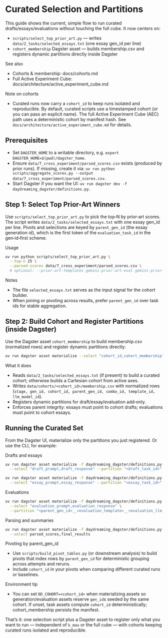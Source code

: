 # Curated Selection and Partitions

This guide shows the current, simple flow to run curated drafts/essays/evaluations without touching the full cube. It now centers on:
- `scripts/select_top_prior_art.py` — writes `data/2_tasks/selected_essays.txt` (one essay gen_id per line)
- `cohort_membership` Dagster asset — builds membership.csv and registers dynamic partitions directly inside Dagster

See also
- Cohorts & membership: docs/cohorts.md
- Full Active Experiment Cube: docs/architecture/active_experiment_cube.md

Note on cohorts
- Curated runs now carry a `cohort_id` to keep runs isolated and reproducible. By default, curated scripts use a timestamped cohort (or you can pass an explicit name). The full Active Experiment Cube (AEC) path uses a deterministic cohort by manifest hash. See `docs/architecture/active_experiment_cube.md` for details.

## Prerequisites

- Set `DAGSTER_HOME` to a writable directory, e.g. `export DAGSTER_HOME=$(pwd)/dagster_home`.
- Ensure `data/7_cross_experiment/parsed_scores.csv` exists (produced by prior runs). If missing, create it via:
  `uv run python scripts/aggregate_scores.py --output data/7_cross_experiment/parsed_scores.csv`.
- Start Dagster if you want the UI: `uv run dagster dev -f daydreaming_dagster/definitions.py`.

## Step 1: Select Top Prior-Art Winners

Use `scripts/select_top_prior_art.py` to pick the top‑N by prior‑art scores. The script writes `data/2_tasks/selected_essays.txt` with one essay gen_id per line. Pivots and selections are keyed by `parent_gen_id` (the essay generation id), which is the first token of the `evaluation_task_id` in the gen‑id‑first scheme.

Usage
```bash
uv run python scripts/select_top_prior_art.py \
  --top-n 25 \
  --parsed-scores data/7_cross_experiment/parsed_scores.csv \
  # optional: --prior-art-templates gemini-prior-art-eval gemini-prior-art-eval-v2
```

Notes
- The file `selected_essays.txt` serves as the input signal for the cohort builder.
- When joining or pivoting across results, prefer `parent_gen_id` over task ids for stable aggregation.

## Step 2: Build Cohort and Register Partitions (inside Dagster)

Use the Dagster asset `cohort_membership` to build membership.csv (normalized rows) and register dynamic partitions directly:

```bash
uv run dagster asset materialize --select "cohort_id,cohort_membership" -f daydreaming_dagster/definitions.py
```

What it does
- Reads `data/2_tasks/selected_essays.txt` (if present) to build a curated cohort; otherwise builds a Cartesian cohort from active axes.
- Writes `data/cohorts/<cohort_id>/membership.csv` with normalized rows (`stage, gen_id, cohort_id, parent_gen_id, combo_id, template_id, llm_model_id`).
- Registers dynamic partitions for draft/essay/evaluation add‑only.
- Enforces parent integrity: essays must point to cohort drafts; evaluations must point to cohort essays.

## Running the Curated Set

From the Dagster UI, materialize only the partitions you just registered. Or use the CLI, for example:

Drafts and essays
```bash
uv run dagster asset materialize -f daydreaming_dagster/definitions.py \
  --select "draft_prompt,draft_response" --partition "<draft_task_id>"

uv run dagster asset materialize -f daydreaming_dagster/definitions.py \
  --select "essay_prompt,essay_response" --partition "<essay_task_id>"
```

Evaluations
```bash
uv run dagster asset materialize -f daydreaming_dagster/definitions.py \
  --select "evaluation_prompt,evaluation_response" \
  --partition "<parent_gen_id>__<evaluation_template>__<evaluation_llm_model>"
```

Parsing and summaries
```bash
uv run dagster asset materialize -f daydreaming_dagster/definitions.py \
  --select parsed_scores,final_results
```

Pivoting by parent_gen_id
- Use `scripts/build_pivot_tables.py` (or downstream analysis) to build pivots that index rows by `parent_gen_id` for deterministic grouping across attempts and reruns.
- Include `cohort_id` in your pivots when comparing different curated runs or baselines.

Environment tip
- You can set `DD_COHORT=<cohort_id>` when materializing assets so generation/evaluation assets reserve `gen_id`s seeded by the same cohort. If unset, task assets compute `cohort_id` deterministically; cohort_membership persists the manifest.

That’s it: one selection script plus a Dagster asset to register only what you want to run — independent of `k_max` or the full cube — with cohorts keeping curated runs isolated and reproducible.
